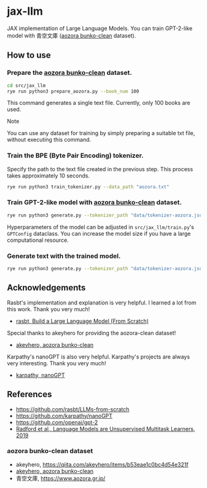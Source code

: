 # jax-llm
JAX implementation of Large Language Models.
You can train GPT-2-like model with 青空文庫 ([aozora bunko-clean](https://huggingface.co/datasets/globis-university/aozorabunko-clean) dataset).

## How to use

###  Prepare the [aozora bunko-clean](https://huggingface.co/datasets/globis-university/aozorabunko-clean) dataset.

```bash
cd src/jax_llm
rye run python3 prepare_aozora.py --book_num 100
```
This command generates a single text file. Currently, only 100 books are used.

> [!NOTE]
> You can use any dataset for training by simply preparing a suitable txt file, without executing this command.

###  Train the BPE (Byte Pair Encoding) tokenizer.
Specify the path to the text file created in the previous step. This process takes approximately 10 seconds.
```bash
rye run python3 train_tokenizer.py --data_path "aozora.txt"
```

###  Train GPT-2-like model with [aozora bunko-clean](https://huggingface.co/datasets/globis-university/Aozorabunko-clean) dataset.
```bash
rye run python3 generate.py --tokenizer_path "data/tokenizer-aozora.json" --model_path "model/aozora_variables.pkl""
```
Hyperparameters of the model can be adjusted in `src/jax_llm/train.py`'s `GPTConfig` dataclass.
You can increase the model size if you have a large computational resource.

### Generate text with the trained model.
```bash
rye run python3 generate.py --tokenizer_path "data/tokenizer-aozora.json" --model_path "model/aozora_variables.pkl" --prompt "深いおどろきにうたれて、" --temperature 0.7 --max_length 50 --top_k 30
```



## Acknowledgements
Rasbt's implementation and explanation is very helpful. I learned a lot from this work. Thank you very much!
- [rasbt, Build a Large Language Model (From Scratch)](https://github.com/rasbt/LLMs-from-scratch)

Special thanks to akeyhero for providing the aozora-clean dataset!
- [akeyhero, aozora bunko-clean](https://huggingface.co/datasets/globis-university/aozorabunko-clean)

Karpathy's nanoGPT is also very helpful. Karpathy's projects are always very interesting. Thank you very much!
- [karpathy, nanoGPT](https://github.com/karpathy/nanoGPT)

## References
- https://github.com/rasbt/LLMs-from-scratch
- https://github.com/karpathy/nanoGPT
- https://github.com/openai/gpt-2
- [Radford et al., Language Models are Unsupervised Multitask Learners, 2019](https://d4mucfpksywv.cloudfront.net/better-language-models/language-models.pdf)

### aozora bunko-clean dataset
- akeyhero, https://qiita.com/akeyhero/items/b53eae1c0bc4d54e321f
- [akeyhero, aozora bunko-clean](https://huggingface.co/datasets/globis-university/aozorabunko-clean)
- 青空文庫, https://www.aozora.gr.jp/